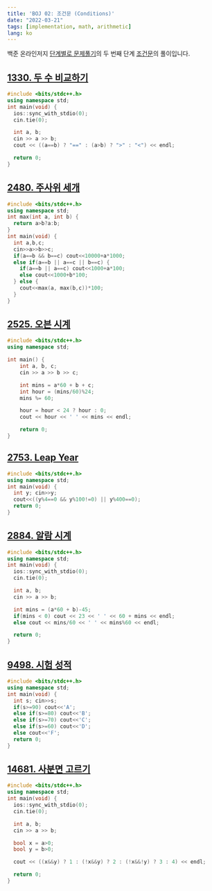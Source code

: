 ```yaml
---
title: 'BOJ 02: 조건문 (Conditions)'
date: "2022-03-21"
tags: [implementation, math, arithmetic]
lang: ko
---
```


백준 온라인저지 [단계별로 문제풀기](https://www.acmicpc.net/step)의 두 번째 단계 [조건문](https://www.acmicpc.net/step/4)의 풀이입니다.

## [1330. 두 수 비교하기](https://www.acmicpc.net/problem/1330)

```cpp
#include <bits/stdc++.h> 
using namespace std;
int main(void) {
  ios::sync_with_stdio(0);
  cin.tie(0);

  int a, b;
  cin >> a >> b;
  cout << ((a==b) ? "==" : (a>b) ? ">" : "<") << endl;

  return 0;
}
```

## [2480. 주사위 세개](https://www.acmicpc.net/problem/2480)

```cpp
#include <bits/stdc++.h>
using namespace std;
int max(int a, int b) {
  return a>b?a:b;
}
int main(void) {
  int a,b,c;
  cin>>a>>b>>c;
  if(a==b && b==c) cout<<10000+a*1000;
  else if(a==b || a==c || b==c) {
    if(a==b || a==c) cout<<1000+a*100;
    else cout<<1000+b*100;
  } else {
    cout<<max(a, max(b,c))*100;
  }
}
```

## [2525. 오븐 시계](https://www.acmicpc.net/problem/2525)

```cpp
#include <bits/stdc++.h>
using namespace std;

int main() {
	int a, b, c;
	cin >> a >> b >> c;

	int mins = a*60 + b + c;
	int hour = (mins/60)%24;
	mins %= 60;

	hour = hour < 24 ? hour : 0;
	cout << hour << ' ' << mins << endl;

	return 0;
}
```

## [2753. Leap Year](https://www.acmicpc.net/problem/2753)

```cpp
#include <bits/stdc++.h>
using namespace std;
int main(void) {
  int y; cin>>y;
  cout<<((y%4==0 && y%100!=0) || y%400==0);
  return 0;
}
```

## [2884. 알람 시계](https://www.acmicpc.net/problem/2884)

```cpp
#include <bits/stdc++.h> 
using namespace std;
int main(void) {
  ios::sync_with_stdio(0);
  cin.tie(0);

  int a, b;
  cin >> a >> b;

  int mins = (a*60 + b)-45;
  if(mins < 0) cout << 23 << ' ' << 60 + mins << endl;
  else cout << mins/60 << ' ' << mins%60 << endl;

  return 0;
}
```

## [9498. 시험 성적](https://www.acmicpc.net/problem/9498)

```cpp
#include <bits/stdc++.h>
using namespace std;
int main(void) {
  int s; cin>>s;
  if(s>=90) cout<<'A';
  else if(s>=80) cout<<'B';
  else if(s>=70) cout<<'C';
  else if(s>=60) cout<<'D';
  else cout<<'F';
  return 0;
}
```

## [14681. 사분면 고르기](https://www.acmicpc.net/problem/14681)

```cpp
#include <bits/stdc++.h> 
using namespace std;
int main(void) {
  ios::sync_with_stdio(0);
  cin.tie(0);

  int a, b;
  cin >> a >> b;

  bool x = a>0;
  bool y = b>0;

  cout << ((x&&y) ? 1 : (!x&&y) ? 2 : (!x&&!y) ? 3 : 4) << endl;

  return 0;
}
```